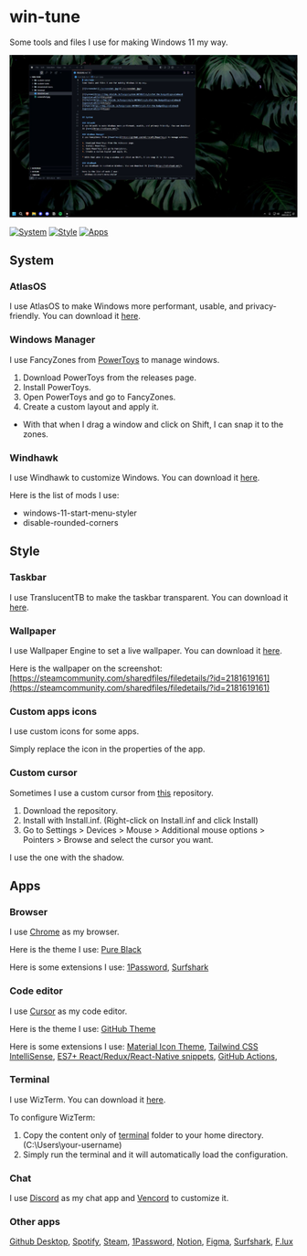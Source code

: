 # win-tune
Some tools and files I use for making Windows 11 my way.

[![Screenshot](./screenshot.jpg)](./screenshot.jpg)

[![System](https://img.shields.io/badge/system-0078D4?style=for-the-badge&logo=windows&logoColor=white)](#system)
[![Style](https://img.shields.io/badge/style-0078D4?style=for-the-badge&logo=windows&logoColor=white)](#style)
[![Apps](https://img.shields.io/badge/apps-0078D4?style=for-the-badge&logo=windows&logoColor=white)](#apps)


## System

### AtlasOS
I use AtlasOS to make Windows more performant, usable, and privacy-friendly. You can download it [here](https://atlasos.net/).

### Windows Manager
I use FancyZones from [PowerToys](https://github.com/microsoft/PowerToys) to manage windows.

1. Download PowerToys from the releases page.
2. Install PowerToys.
3. Open PowerToys and go to FancyZones.
4. Create a custom layout and apply it.

* With that when I drag a window and click on Shift, I can snap it to the zones.

### Windhawk
I use Windhawk to customize Windows. You can download it [here](https://windhawk.net/).

Here is the list of mods I use:
- windows-11-start-menu-styler
- disable-rounded-corners

## Style

### Taskbar
I use TranslucentTB to make the taskbar transparent. You can download it [here](https://github.com/TranslucentTB/TranslucentTB).

### Wallpaper
I use Wallpaper Engine to set a live wallpaper. You can download it [here](https://store.steampowered.com/app/431960/Wallpaper_Engine/).

Here is the wallpaper on the screenshot: [https://steamcommunity.com/sharedfiles/filedetails/?id=2181619161](https://steamcommunity.com/sharedfiles/filedetails/?id=2181619161)

### Custom apps icons
I use custom icons for some apps.

Simply replace the icon in the properties of the app.

### Custom cursor
Sometimes I use a custom cursor from [this](https://github.com/antiden/macOS-cursors-for-Windows) repository.

1. Download the repository.
2. Install with Install.inf. (Right-click on Install.inf and click Install)
3. Go to Settings > Devices > Mouse > Additional mouse options > Pointers > Browse and select the cursor you want.

I use the one with the shadow.


## Apps

### Browser
I use [Chrome](https://www.google.com/intl/en_ca/chrome/) as my browser.

Here is the theme I use: [Pure Black](https://chromewebstore.google.com/detail/pure-black/lebddennmjlaahddhgkckcjgdlpbbklp?pli=1)

Here is some extensions I use: [1Password](https://chromewebstore.google.com/detail/1password-%E2%80%93-gestionnaire/aeblfdkhhhdcdjpifhhbdiojplfjncoa),
[Surfshark](https://chromewebstore.google.com/detail/extension-surfshark-vpn/ailoabdmgclmfmhdagmlohpjlbpffblp)

### Code editor
I use [Cursor](https://www.cursor.com/) as my code editor.

Here is the theme I use: [GitHub Theme](https://marketplace.visualstudio.com/items?itemName=GitHub.github-vscode-theme)

Here is some extensions I use: [Material Icon Theme](https://marketplace.visualstudio.com/items?itemName=PKief.material-icon-theme),
[Tailwind CSS IntelliSense](https://marketplace.visualstudio.com/items?itemName=bradlc.vscode-tailwindcss),
[ES7+ React/Redux/React-Native snippets](https://marketplace.visualstudio.com/items?itemName=dsznajder.es7-react-js-snippets),
[GitHub Actions](https://marketplace.visualstudio.com/items?itemName=GitHub.vscode-github-actions),

### Terminal
I use WizTerm. You can download it [here](https://wezfurlong.org/wezterm/index.html).

To configure WizTerm:

1. Copy the content only of [terminal](./terminal) folder to your home directory. (C:\Users\your-username)
2. Simply run the terminal and it will automatically load the configuration.

### Chat
I use [Discord](https://discord.com/) as my chat app and [Vencord](https://vencord.dev/) to customize it.

### Other apps
[Github Desktop](https://desktop.github.com/),
[Spotify](https://www.spotify.com/),
[Steam](https://store.steampowered.com/),
[1Password](https://1password.com/),
[Notion](https://www.notion.so/),
[Figma](https://www.figma.com/),
[Surfshark](https://www.surfshark.com/),
[F.lux](https://justgetflux.com/)